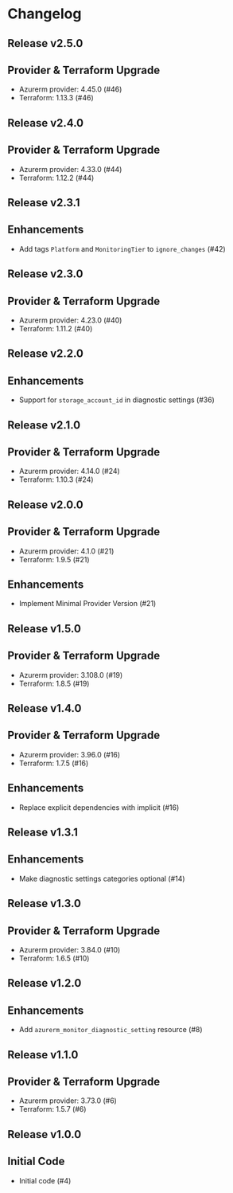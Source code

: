 # Changelog

## Release v2.5.0

## Provider & Terraform Upgrade
- Azurerm provider: 4.45.0 (#46)
- Terraform: 1.13.3 (#46)
   
## Release v2.4.0

## Provider & Terraform Upgrade
- Azurerm provider: 4.33.0 (#44)
- Terraform: 1.12.2 (#44)
   
## Release v2.3.1

## Enhancements

- Add tags `Platform` and `MonitoringTier` to `ignore_changes` (#42)


   
## Release v2.3.0

## Provider & Terraform Upgrade
- Azurerm provider: 4.23.0 (#40)
- Terraform: 1.11.2 (#40)
   
## Release v2.2.0

## Enhancements

- Support for `storage_account_id` in diagnostic settings (#36)


   
## Release v2.1.0

## Provider & Terraform Upgrade
- Azurerm provider: 4.14.0 (#24)
- Terraform: 1.10.3 (#24)
   
## Release v2.0.0

## Provider & Terraform Upgrade
- Azurerm provider: 4.1.0 (#21)
- Terraform: 1.9.5 (#21)
## Enhancements
- Implement Minimal Provider Version (#21)
   
## Release v1.5.0

## Provider & Terraform Upgrade
- Azurerm provider: 3.108.0 (#19)
- Terraform: 1.8.5 (#19)
   
## Release v1.4.0

## Provider & Terraform Upgrade

- Azurerm provider: 3.96.0 (#16)
- Terraform: 1.7.5 (#16)

## Enhancements

- Replace explicit dependencies with implicit (#16)
   
## Release v1.3.1

## Enhancements

- Make diagnostic settings categories optional (#14)


   
## Release v1.3.0

## Provider & Terraform Upgrade
- Azurerm provider: 3.84.0 (#10)
- Terraform: 1.6.5 (#10)
   
## Release v1.2.0

## Enhancements

- Add `azurerm_monitor_diagnostic_setting` resource (#8)


   
## Release v1.1.0

## Provider & Terraform Upgrade
- Azurerm provider: 3.73.0 (#6)
- Terraform: 1.5.7 (#6)

   
## Release v1.0.0

## Initial Code

- Initial code (#4)


   